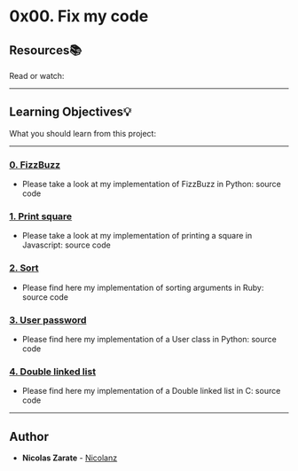 # 0x00. Fix my code

## Resources:books:
Read or watch:

---
## Learning Objectives:bulb:
What you should learn from this project:

---

### [0. FizzBuzz](./0-fizzbuzz.py)
* Please take a look at my implementation of FizzBuzz in Python: source code


### [1. Print square](./1-print_square.js)
* Please take a look at my implementation of printing a square in Javascript: source code


### [2. Sort](./2-sort.rb)
* Please find here my implementation of sorting arguments in Ruby: source code


### [3. User password](./3-user.py )
* Please find here my implementation of a User class in Python: source code


### [4. Double linked list](./4-delete_dnodeint/)
* Please find here my implementation of a Double linked list in C: source code

---

## Author
* **Nicolas Zarate** - [Nicolanz](https://github.com/Nicolanz)
